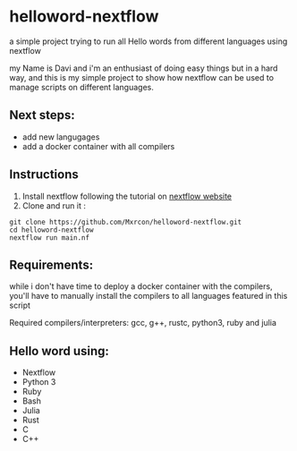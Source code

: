 # helloword-nextflow
a simple project trying to run all Hello words from different languages using nextflow

my Name is Davi and i'm an enthusiast of doing easy things but in a hard way, and this is my simple project to show how nextflow can be used to manage scripts on different languages.

## Next steps:
* add new langugages
* add a docker container with all compilers


## Instructions

1. Install nextflow following the tutorial on [nextflow website](https://nextflow.io/)
2. Clone and run it : 

```
git clone https://github.com/Mxrcon/helloword-nextflow.git
cd helloword-nextflow
nextflow run main.nf 

```
## Requirements:

while i don't have time to deploy a docker container with the compilers, you'll have to manually install the compilers to all languages featured in this script

Required compilers/interpreters: gcc, g++, rustc, python3, ruby and julia

## Hello word using:

* Nextflow
* Python 3
* Ruby
* Bash
* Julia
* Rust
* C
* C++

